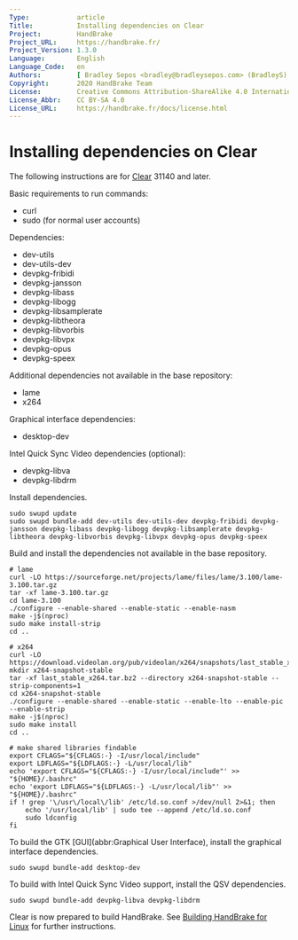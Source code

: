 ```yaml
---
Type:            article
Title:           Installing dependencies on Clear
Project:         HandBrake
Project_URL:     https://handbrake.fr/
Project_Version: 1.3.0
Language:        English
Language_Code:   en
Authors:         [ Bradley Sepos <bradley@bradleysepos.com> (BradleyS) ]
Copyright:       2020 HandBrake Team
License:         Creative Commons Attribution-ShareAlike 4.0 International
License_Abbr:    CC BY-SA 4.0
License_URL:     https://handbrake.fr/docs/license.html
---
```


Installing dependencies on Clear
================================

The following instructions are for [Clear](https://clearlinux.org) 31140 and later.

Basic requirements to run commands:

- curl
- sudo (for normal user accounts)

Dependencies:

- dev-utils
- dev-utils-dev
- devpkg-fribidi
- devpkg-jansson
- devpkg-libass
- devpkg-libogg
- devpkg-libsamplerate
- devpkg-libtheora
- devpkg-libvorbis
- devpkg-libvpx
- devpkg-opus
- devpkg-speex

Additional dependencies not available in the base repository:

- lame
- x264

Graphical interface dependencies:

- desktop-dev

Intel Quick Sync Video dependencies (optional):

- devpkg-libva
- devpkg-libdrm

Install dependencies.

    sudo swupd update
    sudo swupd bundle-add dev-utils dev-utils-dev devpkg-fribidi devpkg-jansson devpkg-libass devpkg-libogg devpkg-libsamplerate devpkg-libtheora devpkg-libvorbis devpkg-libvpx devpkg-opus devpkg-speex

Build and install the dependencies not available in the base repository.

    # lame
    curl -LO https://sourceforge.net/projects/lame/files/lame/3.100/lame-3.100.tar.gz
    tar -xf lame-3.100.tar.gz
    cd lame-3.100
    ./configure --enable-shared --enable-static --enable-nasm
    make -j$(nproc)
    sudo make install-strip
    cd ..

    # x264
    curl -LO https://download.videolan.org/pub/videolan/x264/snapshots/last_stable_x264.tar.bz2
    mkdir x264-snapshot-stable
    tar -xf last_stable_x264.tar.bz2 --directory x264-snapshot-stable --strip-components=1
    cd x264-snapshot-stable
    ./configure --enable-shared --enable-static --enable-lto --enable-pic --enable-strip
    make -j$(nproc)
    sudo make install
    cd ..

    # make shared libraries findable
    export CFLAGS="${CFLAGS:-} -I/usr/local/include"
    export LDFLAGS="${LDFLAGS:-} -L/usr/local/lib"
    echo 'export CFLAGS="${CFLAGS:-} -I/usr/local/include"' >> "${HOME}/.bashrc"
    echo 'export LDFLAGS="${LDFLAGS:-} -L/usr/local/lib"' >> "${HOME}/.bashrc"
    if ! grep '\/usr\/local\/lib' /etc/ld.so.conf >/dev/null 2>&1; then
        echo '/usr/local/lib' | sudo tee --append /etc/ld.so.conf
        sudo ldconfig
    fi

To build the GTK [GUI](abbr:Graphical User Interface), install the graphical interface dependencies.

    sudo swupd bundle-add desktop-dev

To build with Intel Quick Sync Video support, install the QSV dependencies.

    sudo swupd bundle-add devpkg-libva devpkg-libdrm

Clear is now prepared to build HandBrake. See [Building HandBrake for Linux](build-linux.html) for further instructions.
